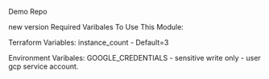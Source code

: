 Demo Repo 

new version
Required Varibales To Use This Module:

Terraform Variables: 
instance_count - Default=3

Environment Varibales: 
GOOGLE_CREDENTIALS - sensitive write only - user gcp service account.
